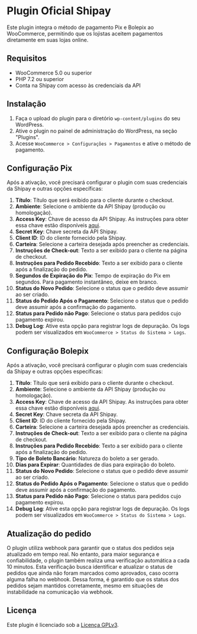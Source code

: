 # Plugin Oficial Shipay

Este plugin integra o método de pagamento Pix e Bolepix ao WooCommerce, permitindo que os lojistas aceitem pagamentos diretamente em suas lojas online.

## Requisitos

- WooCommerce 5.0 ou superior
- PHP 7.2 ou superior
- Conta na Shipay com acesso às credenciais da API

## Instalação

1. Faça o upload do plugin para o diretório `wp-content/plugins` do seu WordPress.
2. Ative o plugin no painel de administração do WordPress, na seção "Plugins".
3. Acesse `WooCommerce > Configurações > Pagamentos` e ative o método de pagamento.

## Configuração Pix

Após a ativação, você precisará configurar o plugin com suas credenciais da Shipay e outras opções específicas:

1. **Título**: Título que será exibido para o cliente durante o checkout.
2. **Ambiente**: Selecione o ambiente da API Shipay (produção ou homologação).
3. **Access Key**: Chave de acesso da API Shipay. As instruções para obter essa chave estão disponíveis [aqui](https://docs.shipay.com.br/setup.html).
4. **Secret Key**: Chave secreta da API Shipay.
5. **Client ID**: ID do cliente fornecido pela Shipay.
6. **Carteira**: Selecione a carteira desejada após preencher as credenciais.
7. **Instruções de Check-out**: Texto a ser exibido para o cliente na página de checkout.
8. **Instruções para Pedido Recebido**: Texto a ser exibido para o cliente após a finalização do pedido.
9. **Segundos de Expiração do Pix**: Tempo de expiração do Pix em segundos. Para pagamento instantâneo, deixe em branco.
10. **Status do Novo Pedido**: Selecione o status que o pedido deve assumir ao ser criado.
11. **Status do Pedido Após o Pagamento**: Selecione o status que o pedido deve assumir após a confirmação do pagamento.
12. **Status para Pedido não Pago**: Selecione o status para pedidos cujo pagamento expirou.
13. **Debug Log**: Ative esta opção para registrar logs de depuração. Os logs podem ser visualizados em `WooCommerce > Status do Sistema > Logs`.


## Configuração Bolepix

Após a ativação, você precisará configurar o plugin com suas credenciais da Shipay e outras opções específicas:

1. **Título**: Título que será exibido para o cliente durante o checkout.
2. **Ambiente**: Selecione o ambiente da API Shipay (produção ou homologação).
3. **Access Key**: Chave de acesso da API Shipay. As instruções para obter essa chave estão disponíveis [aqui](https://docs.shipay.com.br/setup.html).
4. **Secret Key**: Chave secreta da API Shipay.
5. **Client ID**: ID do cliente fornecido pela Shipay.
6. **Carteira**: Selecione a carteira desejada após preencher as credenciais.
7. **Instruções de Check-out**: Texto a ser exibido para o cliente na página de checkout.
8. **Instruções para Pedido Recebido**: Texto a ser exibido para o cliente após a finalização do pedido.
9. **Tipo de Boleto Bancário**: Natureza do boleto a ser gerado.
10. **Dias para Expirar**: Quantidades de dias para expiração do boleto.
11. **Status do Novo Pedido**: Selecione o status que o pedido deve assumir ao ser criado.
12. **Status do Pedido Após o Pagamento**: Selecione o status que o pedido deve assumir após a confirmação do pagamento.
13. **Status para Pedido não Pago**: Selecione o status para pedidos cujo pagamento expirou.
14. **Debug Log**: Ative esta opção para registrar logs de depuração. Os logs podem ser visualizados em `WooCommerce > Status do Sistema > Logs`.


## Atualização do pedido
O plugin utiliza webhook para garantir que o status dos pedidos seja atualizado em tempo real. No entanto, para maior segurança e confiabilidade, o plugin também realiza uma verificação automática a cada 10 minutos. Esta verificação busca identificar e atualizar o status de pedidos que ainda não foram marcados como aprovados, caso ocorra alguma falha no webhook. Dessa forma, é garantido que os status dos pedidos sejam mantidos corretamente, mesmo em situações de instabilidade na comunicação via webhook.

## Licença

Este plugin é licenciado sob a [Licença GPLv3](https://www.gnu.org/licenses/gpl-3.0.html).
